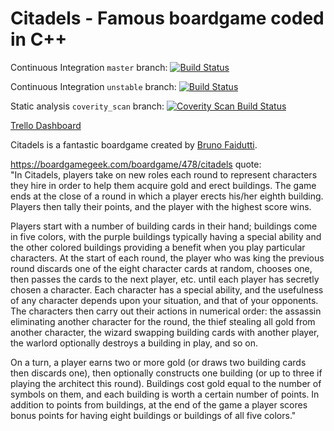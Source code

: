 Citadels - Famous boardgame coded in C++
===================================================

Continuous Integration `master` branch: [![Build Status](https://travis-ci.org/LeFlou/Citadel.svg?branch=master)](https://travis-ci.org/LeFlou/Citadel)

Continuous Integration `unstable` branch: [![Build Status](https://travis-ci.org/LeFlou/Citadel.svg?branch=unstable)](https://travis-ci.org/LeFlou/Citadel)

Static analysis `coverity_scan` branch: <a href="https://scan.coverity.com/projects/leflou-citadel">
  <img alt="Coverity Scan Build Status"
       src="https://scan.coverity.com/projects/6253/badge.svg"/>
</a>

[Trello Dashboard](https://trello.com/b/Q1hr3yWt/citadels)

Citadels is a fantastic boardgame created by [Bruno Faidutti](http://faidutti.com/blog).

https://boardgamegeek.com/boardgame/478/citadels quote:<br>
"In Citadels, players take on new roles each round to represent characters they hire in order to help them acquire gold and erect buildings. The game ends at the close of a round in which a player erects his/her eighth building. Players then tally their points, and the player with the highest score wins.

Players start with a number of building cards in their hand; buildings come in five colors, with the purple buildings typically having a special ability and the other colored buildings providing a benefit when you play particular characters. At the start of each round, the player who was king the previous round discards one of the eight character cards at random, chooses one, then passes the cards to the next player, etc. until each player has secretly chosen a character. Each character has a special ability, and the usefulness of any character depends upon your situation, and that of your opponents. The characters then carry out their actions in numerical order: the assassin eliminating another character for the round, the thief stealing all gold from another character, the wizard swapping building cards with another player, the warlord optionally destroys a building in play, and so on.

On a turn, a player earns two or more gold (or draws two building cards then discards one), then optionally constructs one building (or up to three if playing the architect this round). Buildings cost gold equal to the number of symbols on them, and each building is worth a certain number of points. In addition to points from buildings, at the end of the game a player scores bonus points for having eight buildings or buildings of all five colors."
